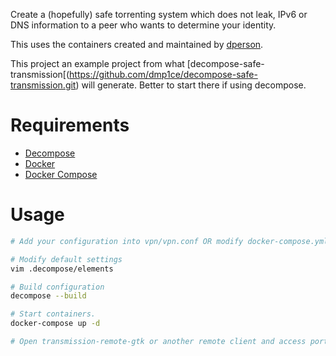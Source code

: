 Create a (hopefully) safe torrenting system which does not leak, IPv6 or DNS information to a peer who wants to determine your identity.

This uses the containers created and maintained by [dperson](https://github.com/dperson).

This project an example project from what [decompose-safe-transmission[(https://github.com/dmp1ce/decompose-safe-transmission.git) will generate. Better to start there if using decompose.

# Requirements

- [Decompose](https://github.com/dmp1ce/decompose)
- [Docker](http://www.docker.com/)
- [Docker Compose](http://docs.docker.com/compose/)

# Usage

``` bash
# Add your configuration into vpn/vpn.conf OR modify docker-compose.yml.mo openvpn configuraiton

# Modify default settings
vim .decompose/elements

# Build configuration
decompose --build

# Start containers.
docker-compose up -d

# Open transmission-remote-gtk or another remote client and access port 11180 with user//pass admin//admin
```

